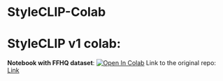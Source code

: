# StyleCLIP-Colab

# StyleCLIP v1 colab:
**Notebook with FFHQ dataset**: <a href="https://colab.research.google.com/github/justinjohn0306/StyleCLIP-Colab/blob/main/StyleCLIP_v1.ipynb" target="_parent"><img src="https://colab.research.google.com/assets/colab-badge.svg" alt="Open In Colab"/></a>
Link to the original repo: [Link](https://github.com/orpatashnik/StyleCLIP)
